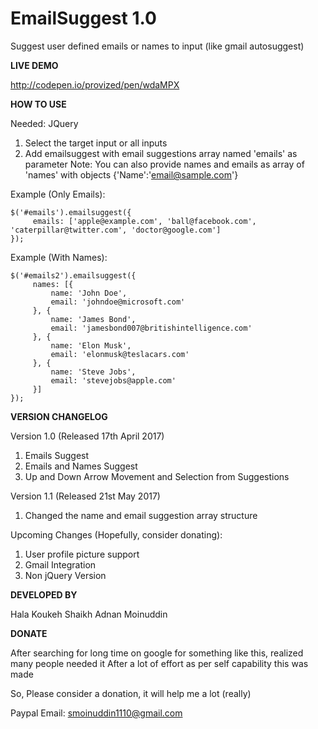 # EmailSuggest 1.0
Suggest user defined emails or names to input (like gmail autosuggest)

**LIVE DEMO**

http://codepen.io/provized/pen/wdaMPX

**HOW TO USE**

Needed: JQuery

1. Select the target input or all inputs
2. Add emailsuggest with email suggestions array named 'emails' as parameter
Note: You can also provide names and emails as array of 'names' with objects {'Name':'email@sample.com'}

Example (Only Emails):

```
$('#emails').emailsuggest({
     emails: ['apple@example.com', 'ball@facebook.com', 'caterpillar@twitter.com', 'doctor@google.com']
});
```

Example (With Names):

```
$('#emails2').emailsuggest({
     names: [{
         name: 'John Doe',
         email: 'johndoe@microsoft.com'
     }, {
         name: 'James Bond',
         email: 'jamesbond007@britishintelligence.com'
     }, {
         name: 'Elon Musk',
         email: 'elonmusk@teslacars.com'
     }, {
         name: 'Steve Jobs',
         email: 'stevejobs@apple.com'
     }]
});
```
             
**VERSION CHANGELOG**

Version 1.0 (Released 17th April 2017)
1. Emails Suggest
2. Emails and Names Suggest
3. Up and Down Arrow Movement and Selection from Suggestions

Version 1.1 (Released 21st May 2017)
1. Changed the name and email suggestion array structure

Upcoming Changes (Hopefully, consider donating):
1. User profile picture support
2. Gmail Integration
3. Non jQuery Version

**DEVELOPED BY**

Hala Koukeh
Shaikh Adnan Moinuddin

**DONATE**

After searching for long time on google for something like this, realized many people needed it
After a lot of effort as per self capability this was made

So, Please consider a donation, it will help me a lot (really)

Paypal Email: smoinuddin1110@gmail.com